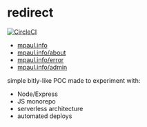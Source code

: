 # redirect

[![CircleCI](https://circleci.com/gh/mpaulweeks/redirect/tree/master.svg?style=svg)](https://circleci.com/gh/mpaulweeks/redirect/tree/master)

- [mpaul.info](https://mpaul.info/root)
- [mpaul.info/about](https://mpaul.info/about)
- [mpaul.info/error](https://mpaul.info/error)
- [mpaul.info/admin](https://mpaul.info/admin)

simple bitly-like POC made to experiment with:
- Node/Express
- JS monorepo
- serverless architecture
- automated deploys
